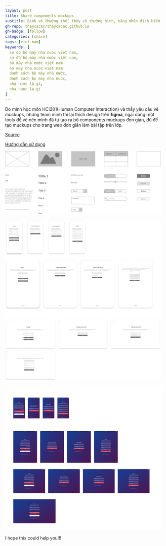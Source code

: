```yaml
---
layout: post
title: Share components mockups
subtitle: Binh vô thường thế, thủy vô thường hình, năng nhân địch biến hóa nhi thủ thắng giả, vị chi thần...
gh-repo: thaycacac/thaycacac.github.io
gh-badge: [follow]
categories: [share]
tags: [viet nam]
keywords: [
  so do bo may nha nuoc viet nam,
  sơ đồ bộ máy nhà nước việt nam,
  bộ máy nhà nước việt nam
  bo may nha nuoc viet nam
  danh sách bộ máy nhà nước,
  danh sach bo may nha nuoc,
  nhà nước là gì,
  nha nuoc la gi
]
---
```


Do mình học môn HCI201(Human Computer Interaction) và thầy yêu cầu vẽ muckups, nhưng team mình thì lại thích design trên **figma**, ngại dùng một tools để vẽ nên mình đã tự tạo ra bộ components muckups đơn giản, đủ để tạo muckups cho trang web đơn giản làm bài tập trên lớp.

[Source](https://www.figma.com/file/I7KrEL0dABOiIgsB2rYrrY/HCI201?node-id=73%3A5504)

[Hướng dẫn sử dụng](https://www.youtube.com/watch?v=xosUKWyHDEc)

![Share components muckups](/assets/img/mockups/0.png)

![Share components muckups](/assets/img/mockups/1.png)

![Share components muckups](/assets/img/mockups/2.png)

I hope this could help you!!!
